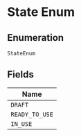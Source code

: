 
# State Enum

## Enumeration

`StateEnum`

## Fields

| Name |
|  --- |
| `DRAFT` |
| `READY_TO_USE` |
| `IN_USE` |

